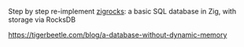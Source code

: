 Step by step re-implement [zigrocks](https://github.com/eatonphil/zigrocks): 
a basic SQL database in Zig, with storage via RocksDB

https://tigerbeetle.com/blog/a-database-without-dynamic-memory

